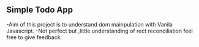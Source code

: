 ## Simple Todo App

-Aim of this project is to understand dom mainpulation with Vanila Javascript.
-Not perfect but ,little understanding of rect reconciliation feel free to give feedback.
